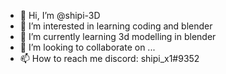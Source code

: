 - 👋 Hi, I’m @shipi-3D
- 👀 I’m interested in learning coding and blender
- 🌱 I’m currently learning 3d modelling in blender
- 💞️ I’m looking to collaborate on ...
- 📫 How to reach me discord: shipi_x1#9352

<!---
shipi-3D/shipi-3D is a ✨ special ✨ repository because its `README.md` (this file) appears on your GitHub profile.
You can click the Preview link to take a look at your changes.
--->
